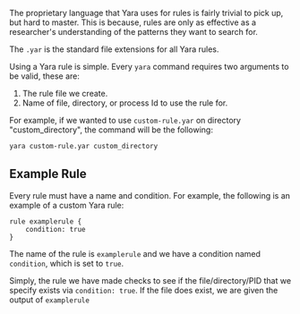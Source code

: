 The proprietary language that Yara uses for rules is fairly trivial to pick up, but hard to master. This is because, rules are only as effective as a researcher's understanding of the patterns they want to search for.

The `.yar` is the standard file extensions for all Yara rules.

Using a Yara rule is simple. Every `yara` command requires two arguments to be valid, these are:  
1. The rule file we create.
2. Name of file, directory, or process Id to use the rule for.

For example, if we wanted to use `custom-rule.yar` on directory "custom_directory", the command will be the following:
```bash
yara custom-rule.yar custom_directory
```
## Example Rule
Every rule must have a name and condition. For example, the following is an example of a custom Yara rule:
```yara
rule examplerule {
	condition: true
}
```
The name of the rule is `examplerule` and we have a condition named `condition`, which is set to `true`.

Simply, the rule we have made checks to see if the file/directory/PID that we specify exists via `condition: true`. If the file does exist, we are given the output of `examplerule`